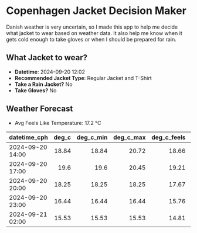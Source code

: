 
# Copenhagen Jacket Decision Maker

Danish weather is very uncertain, so I made this app to help me decide what jacket to wear based on weather data. 
It also help me know when it gets cold enough to take gloves or when I should be prepared for rain.

## What Jacket to wear?

- **Datetime**: 2024-09-20 12:02
- **Recommended Jacket Type**: Regular Jacket and T-Shirt
- **Take a Rain Jacket?** No
- **Take Gloves?** No

## Weather Forecast
- Avg Feels Like Temperature: 17.2 °C

| datetime_cph     |   deg_c |   deg_c_min |   deg_c_max |   deg_c_feels | weather   | wind   | rain   |
|:-----------------|--------:|------------:|------------:|--------------:|:----------|:-------|:-------|
| 2024-09-20 14:00 |   18.84 |       18.84 |       20.72 |         18.66 | Clear     | Low    | None   |
| 2024-09-20 17:00 |   19.6  |       19.6  |       20.45 |         19.21 | Clear     | Low    | None   |
| 2024-09-20 20:00 |   18.25 |       18.25 |       18.25 |         17.67 | Clear     | Low    | None   |
| 2024-09-20 23:00 |   16.44 |       16.44 |       16.44 |         15.76 | Clear     | Low    | None   |
| 2024-09-21 02:00 |   15.53 |       15.53 |       15.53 |         14.81 | Clear     | Low    | None   |
        